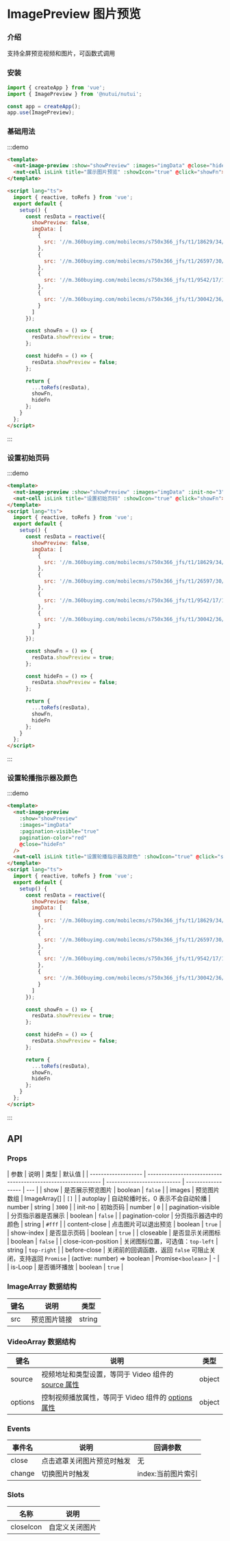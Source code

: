 # ImagePreview 图片预览

### 介绍

支持全屏预览视频和图片，可函数式调用

### 安装

```javascript
import { createApp } from 'vue';
import { ImagePreview } from '@nutui/nutui';

const app = createApp();
app.use(ImagePreview);
```

### 基础用法

:::demo

```html
<template>
  <nut-image-preview :show="showPreview" :images="imgData" @close="hideFn" />
  <nut-cell isLink title="展示图片预览" :showIcon="true" @click="showFn"></nut-cell>
</template>

<script lang="ts">
  import { reactive, toRefs } from 'vue';
  export default {
    setup() {
      const resData = reactive({
        showPreview: false,
        imgData: [
          {
            src: '//m.360buyimg.com/mobilecms/s750x366_jfs/t1/18629/34/3378/144318/5c263f64Ef0e2bff0/0d650e0aa2e852ee.jpg'
          },
          {
            src: '//m.360buyimg.com/mobilecms/s750x366_jfs/t1/26597/30/4870/174583/5c35c5d2Ed55eedc6/50e27870c25e7a82.png'
          },
          {
            src: '//m.360buyimg.com/mobilecms/s750x366_jfs/t1/9542/17/12873/201687/5c3c4362Ea9eb757d/60026b40a9d60d85.jpg'
          },
          {
            src: '//m.360buyimg.com/mobilecms/s750x366_jfs/t1/30042/36/427/82951/5c3bfdabE3faf2f66/9adca782661c988c.jpg'
          }
        ]
      });

      const showFn = () => {
        resData.showPreview = true;
      };

      const hideFn = () => {
        resData.showPreview = false;
      };

      return {
        ...toRefs(resData),
        showFn,
        hideFn
      };
    }
  };
</script>
```

:::

### 设置初始页码

:::demo

```html
<template>
  <nut-image-preview :show="showPreview" :images="imgData" :init-no="3" @close="hideFn" />
  <nut-cell isLink title="设置初始页码" :showIcon="true" @click="showFn"></nut-cell>
</template>
<script lang="ts">
  import { reactive, toRefs } from 'vue';
  export default {
    setup() {
      const resData = reactive({
        showPreview: false,
        imgData: [
          {
            src: '//m.360buyimg.com/mobilecms/s750x366_jfs/t1/18629/34/3378/144318/5c263f64Ef0e2bff0/0d650e0aa2e852ee.jpg'
          },
          {
            src: '//m.360buyimg.com/mobilecms/s750x366_jfs/t1/26597/30/4870/174583/5c35c5d2Ed55eedc6/50e27870c25e7a82.png'
          },
          {
            src: '//m.360buyimg.com/mobilecms/s750x366_jfs/t1/9542/17/12873/201687/5c3c4362Ea9eb757d/60026b40a9d60d85.jpg'
          },
          {
            src: '//m.360buyimg.com/mobilecms/s750x366_jfs/t1/30042/36/427/82951/5c3bfdabE3faf2f66/9adca782661c988c.jpg'
          }
        ]
      });

      const showFn = () => {
        resData.showPreview = true;
      };

      const hideFn = () => {
        resData.showPreview = false;
      };

      return {
        ...toRefs(resData),
        showFn,
        hideFn
      };
    }
  };
</script>
```

:::

### 设置轮播指示器及颜色

:::demo

```html
<template>
  <nut-image-preview
    :show="showPreview"
    :images="imgData"
    :pagination-visible="true"
    pagination-color="red"
    @close="hideFn"
  />
  <nut-cell isLink title="设置轮播指示器及颜色" :showIcon="true" @click="showFn"></nut-cell>
</template>
<script lang="ts">
  import { reactive, toRefs } from 'vue';
  export default {
    setup() {
      const resData = reactive({
        showPreview: false,
        imgData: [
          {
            src: '//m.360buyimg.com/mobilecms/s750x366_jfs/t1/18629/34/3378/144318/5c263f64Ef0e2bff0/0d650e0aa2e852ee.jpg'
          },
          {
            src: '//m.360buyimg.com/mobilecms/s750x366_jfs/t1/26597/30/4870/174583/5c35c5d2Ed55eedc6/50e27870c25e7a82.png'
          },
          {
            src: '//m.360buyimg.com/mobilecms/s750x366_jfs/t1/9542/17/12873/201687/5c3c4362Ea9eb757d/60026b40a9d60d85.jpg'
          },
          {
            src: '//m.360buyimg.com/mobilecms/s750x366_jfs/t1/30042/36/427/82951/5c3bfdabE3faf2f66/9adca782661c988c.jpg'
          }
        ]
      });

      const showFn = () => {
        resData.showPreview = true;
      };

      const hideFn = () => {
        resData.showPreview = false;
      };

      return {
        ...toRefs(resData),
        showFn,
        hideFn
      };
    }
  };
</script>
```

:::

## API

### Props

| 参数                | 说明                                                          | 类型                        | 默认值             |
| ------------------- | ------------------------------------------------------------- | --------------------------- | ------------------ | --- |
| show                | 是否展示预览图片                                              | boolean                     | `false`            |
| images              | 预览图片数组                                                  | ImageArray[]                | `[]`               |
| autoplay            | 自动轮播时长，0 表示不会自动轮播                              | number \| string            | `3000`             |
| init-no             | 初始页码                                                      | number                      | `0`                |
| pagination-visible  | 分页指示器是否展示                                            | boolean                     | `false`            |
| pagination-color    | 分页指示器选中的颜色                                          | string                      | `#fff`             |
| content-close       | 点击图片可以退出预览                                          | boolean                     | `true`             |
| show-index          | 是否显示页码                                                  | boolean                     | `true`             |
| closeable           | 是否显示关闭图标                                              | boolean                     | `false`            |
| close-icon-position | 关闭图标位置，可选值：`top-left`                              | string                      | `top-right`        |
| before-close        | 关闭前的回调函数，返回 `false` 可阻止关闭，支持返回 `Promise` | (active: number) => boolean | Promise<`boolean`> | -   |
| is-Loop             | 是否循环播放                                                  | boolean                     | `true`             |

### ImageArray 数据结构

| 键名 | 说明         | 类型   |
| ---- | ------------ | ------ |
| src  | 预览图片链接 | string |

### VideoArray 数据结构

| 键名    | 说明                                                                 | 类型   |
| ------- | -------------------------------------------------------------------- | ------ |
| source  | 视频地址和类型设置，等同于 Video 组件的 [source 属性](#/zh-CN/video) | object |
| options | 控制视频播放属性，等同于 Video 组件的 [options 属性](#/zh-CN/video)  | object |

### Events

| 事件名 | 说明                       | 回调参数           |
| ------ | -------------------------- | ------------------ |
| close  | 点击遮罩关闭图片预览时触发 | 无                 |
| change | 切换图片时触发             | index:当前图片索引 |

### Slots

| 名称      | 说明           |
| --------- | -------------- |
| closeIcon | 自定义关闭图片 |
